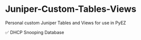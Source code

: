 # Juniper-Custom-Tables-Views

Personal custom Juniper Tables and Views for use in PyEZ

:white_check_mark: DHCP Snooping Database

